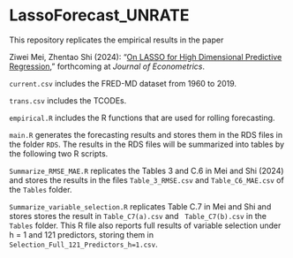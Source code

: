 # LassoForecast_UNRATE

This repository replicates the empirical results in the paper 

Ziwei Mei, Zhentao Shi (2024): “[On LASSO for High Dimensional Predictive Regression](https://arxiv.org/abs/2212.07052),” forthcoming at *Journal of Econometrics*.

`current.csv` includes the FRED-MD dataset from 1960 to 2019. 

`trans.csv` includes the TCODEs. 

`empirical.R` includes the R functions that are used for rolling forecasting. 

`main.R` generates the forecasting results and stores them in the RDS files in the folder `RDS`. The results in the RDS files will be summarized into tables by the following two R scripts. 

`Summarize_RMSE_MAE.R` replicates the Tables 3 and C.6 in Mei and Shi (2024) and stores the results in the files  `Table_3_RMSE.csv`  and `Table_C6_MAE.csv` of the `Tables` folder. 

`Summarize_variable_selection.R` replicates Table C.7 in Mei and Shi and stores stores the result in  `Table_C7(a).csv`  and ` Table_C7(b).csv` in the `Tables` folder. This R file also reports full results of variable selection under h = 1 and 121 predictors, storing them in `Selection_Full_121_Predictors_h=1.csv`.

